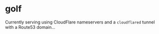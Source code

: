 # golf

Currently serving using CloudFlare nameservers and a `cloudflared` tunnel with a Route53 domain...
